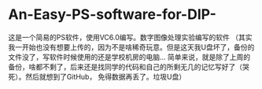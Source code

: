 # An-Easy-PS-software-for-DIP-
这是一个简易的PS软件，使用VC6.0编写。数字图像处理实验编写的软件
（其实我一开始也没有想要上传的，因为不是啥稀奇玩意。但是这天我U盘坏了，备份的文件没了，写软件时候使用的还是学校机房的电脑...
简单来说，就是除了上周的备份，啥都不剩了，后来还是找同学的代码和自己的所剩无几的记忆写好了（哭死）。然后就想到了GitHub，
免得数据再丢了。垃圾U盘）
